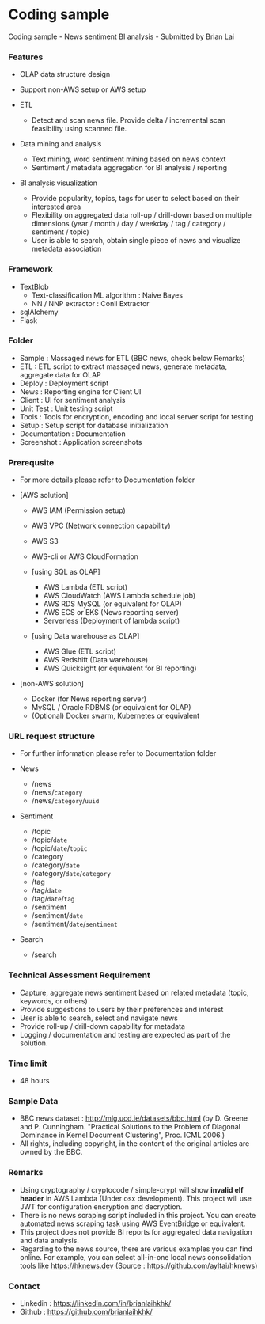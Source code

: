 # Coding sample
Coding sample - News sentiment BI analysis - Submitted by Brian Lai

### Features

- OLAP data structure design
- Support non-AWS setup or AWS setup

- ETL
   - Detect and scan news file. Provide delta / incremental scan feasibility using scanned file.

- Data mining and analysis
   - Text mining, word sentiment mining based on news context
   - Sentiment / metadata aggregation for BI analysis / reporting 

- BI analysis visualization
   - Provide popularity, topics, tags for user to select based on their interested area
   - Flexibility on aggregated data roll-up / drill-down based on multiple dimensions (year / month / day / weekday / tag / category / sentiment / topic)
   - User is able to search, obtain single piece of news and visualize metadata association

### Framework 

- TextBlob
   - Text-classification ML algorithm : Naive Bayes
   - NN / NNP extractor : Conll Extractor
- sqlAlchemy
- Flask

### Folder

- Sample : Massaged news for ETL (BBC news, check below Remarks)
- ETL : ETL script to extract massaged news, generate metadata, aggregate data for OLAP
- Deploy : Deployment script
- News : Reporting engine for Client UI
- Client : UI for sentiment analysis
- Unit Test : Unit testing script
- Tools : Tools for encryption, encoding and local server script for testing
- Setup : Setup script for database initialization
- Documentation : Documentation
- Screenshot : Application screenshots

### Prerequsite

- For more details please refer to Documentation folder

- [AWS solution]
   - AWS IAM (Permission setup)
   - AWS VPC (Network connection capability)
   - AWS S3
   - AWS-cli or AWS CloudFormation

   - [using SQL as OLAP]
      - AWS Lambda (ETL script)
      - AWS CloudWatch (AWS Lambda schedule job)
      - AWS RDS MySQL (or equivalent for OLAP)
      - AWS ECS or EKS (News reporting server)
      - Serverless (Deployment of lambda script)

   - [using Data warehouse as OLAP]
      - AWS Glue (ETL script)
      - AWS Redshift (Data warehouse)
      - AWS Quicksight (or equivalent for BI reporting)

- [non-AWS solution]
   - Docker (for News reporting server)
   - MySQL / Oracle RDBMS (or equivalent for OLAP)
   - (Optional) Docker swarm, Kubernetes or equivalent 

### URL request structure

- For further information please refer to Documentation folder

- News
   - /news
   - /news/`category`
   - /news/`category`/`uuid`

- Sentiment
   - /topic
   - /topic/`date`
   - /topic/`date`/`topic`
   - /category
   - /category/`date`
   - /category/`date`/`category`
   - /tag
   - /tag/`date`
   - /tag/`date`/`tag`
   - /sentiment
   - /sentiment/`date`
   - /sentiment/`date`/`sentiment`

- Search
   - /search

### Technical Assessment Requirement

- Capture, aggregate news sentiment based on related metadata (topic, keywords, or others)
- Provide suggestions to users by their preferences and interest
- User is able to search, select and navigate news
- Provide roll-up / drill-down capability for metadata
- Logging / documentation and testing are expected as part of the solution.

### Time limit

- 48 hours

### Sample Data
- BBC news dataset : http://mlg.ucd.ie/datasets/bbc.html (by D. Greene and P. Cunningham. "Practical Solutions to the Problem of Diagonal Dominance in Kernel Document Clustering", Proc. ICML 2006.)
- All rights, including copyright, in the content of the original articles are owned by the BBC.

### Remarks
- Using cryptography / cryptocode / simple-crypt will show **invalid elf header** in AWS Lambda (Under osx development). This project will use JWT for configuration encryption and decryption.
- There is no news scraping script included in this project. You can create automated news scraping task using AWS EventBridge or equivalent.
- This project does not provide BI reports for aggregated data navigation and data analysis.
- Regarding to the news source, there are various examples you can find online. For example, you can select all-in-one local news consolidation tools like https://hknews.dev (Source : https://github.com/ayltai/hknews) 

### Contact
- Linkedin : https://linkedin.com/in/brianlaihkhk/
- Github : https://github.com/brianlaihkhk/
